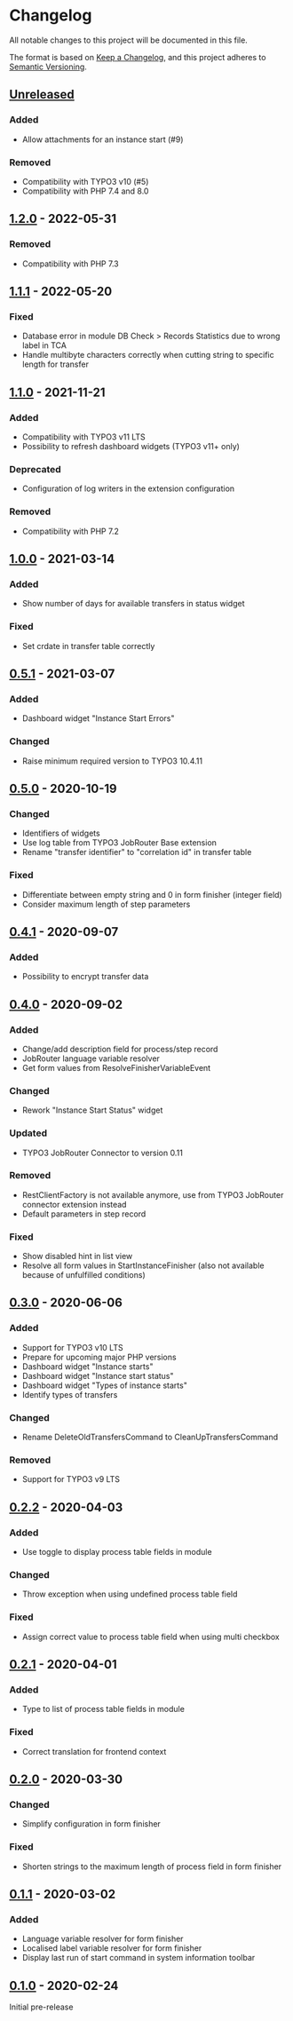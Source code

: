 # Changelog
All notable changes to this project will be documented in this file.

The format is based on [Keep a Changelog](https://keepachangelog.com/en/1.0.0/),
and this project adheres to [Semantic Versioning](https://semver.org/spec/v2.0.0.html).

## [Unreleased]

### Added
- Allow attachments for an instance start (#9)

### Removed
- Compatibility with TYPO3 v10 (#5)
- Compatibility with PHP 7.4 and 8.0

## [1.2.0] - 2022-05-31

### Removed
- Compatibility with PHP 7.3

## [1.1.1] - 2022-05-20

### Fixed
- Database error in module DB Check > Records Statistics due to wrong label in TCA
- Handle multibyte characters correctly when cutting string to specific length for transfer

## [1.1.0] - 2021-11-21

### Added
- Compatibility with TYPO3 v11 LTS
- Possibility to refresh dashboard widgets (TYPO3 v11+ only)

### Deprecated
- Configuration of log writers in the extension configuration

### Removed
- Compatibility with PHP 7.2

## [1.0.0] - 2021-03-14

### Added
- Show number of days for available transfers in status widget

### Fixed
- Set crdate in transfer table correctly

## [0.5.1] - 2021-03-07

### Added
- Dashboard widget "Instance Start Errors"

### Changed
- Raise minimum required version to TYPO3 10.4.11

## [0.5.0] - 2020-10-19

### Changed
- Identifiers of widgets
- Use log table from TYPO3 JobRouter Base extension
- Rename "transfer identifier" to "correlation id" in transfer table

### Fixed
- Differentiate between empty string and 0 in form finisher (integer field)
- Consider maximum length of step parameters

## [0.4.1] - 2020-09-07

### Added
- Possibility to encrypt transfer data

## [0.4.0] - 2020-09-02

### Added
- Change/add description field for process/step record
- JobRouter language variable resolver
- Get form values from ResolveFinisherVariableEvent

### Changed
- Rework "Instance Start Status" widget

### Updated
- TYPO3 JobRouter Connector to version 0.11

### Removed
- RestClientFactory is not available anymore, use from TYPO3 JobRouter connector extension instead
- Default parameters in step record

### Fixed
- Show disabled hint in list view
- Resolve all form values in StartInstanceFinisher (also not available because of unfulfilled conditions)

## [0.3.0] - 2020-06-06

### Added
- Support for TYPO3 v10 LTS
- Prepare for upcoming major PHP versions
- Dashboard widget "Instance starts"
- Dashboard widget "Instance start status"
- Dashboard widget "Types of instance starts"
- Identify types of transfers

### Changed
- Rename DeleteOldTransfersCommand to CleanUpTransfersCommand

### Removed
- Support for TYPO3 v9 LTS

## [0.2.2] - 2020-04-03

### Added
- Use toggle to display process table fields in module

### Changed
- Throw exception when using undefined process table field

### Fixed
- Assign correct value to process table field when using multi checkbox

## [0.2.1] - 2020-04-01

### Added
- Type to list of process table fields in module

### Fixed
- Correct translation for frontend context

## [0.2.0] - 2020-03-30

### Changed
- Simplify configuration in form finisher

### Fixed
- Shorten strings to the maximum length of process field in form finisher

## [0.1.1] - 2020-03-02

### Added
- Language variable resolver for form finisher
- Localised label variable resolver for form finisher
- Display last run of start command in system information toolbar

## [0.1.0] - 2020-02-24

Initial pre-release

[Unreleased]: https://github.com/brotkrueml/typo3-jobrouter-process/compare/v1.2.0...HEAD
[1.2.0]: https://github.com/brotkrueml/typo3-jobrouter-process/compare/v1.1.1...v1.2.0
[1.1.1]: https://github.com/brotkrueml/typo3-jobrouter-process/compare/v1.1.0...v1.1.1
[1.1.0]: https://github.com/brotkrueml/typo3-jobrouter-process/compare/v1.0.0...v1.1.0
[1.0.0]: https://github.com/brotkrueml/typo3-jobrouter-process/compare/v0.5.1...v1.0.0
[0.5.1]: https://github.com/brotkrueml/typo3-jobrouter-process/compare/v0.5.0...v0.5.1
[0.5.0]: https://github.com/brotkrueml/typo3-jobrouter-process/compare/v0.4.1...v0.5.0
[0.4.1]: https://github.com/brotkrueml/typo3-jobrouter-process/compare/v0.4.0...v0.4.1
[0.4.0]: https://github.com/brotkrueml/typo3-jobrouter-process/compare/v0.3.0...v0.4.0
[0.3.0]: https://github.com/brotkrueml/typo3-jobrouter-process/compare/v0.2.2...v0.3.0
[0.2.2]: https://github.com/brotkrueml/typo3-jobrouter-process/compare/v0.2.1...v0.2.2
[0.2.1]: https://github.com/brotkrueml/typo3-jobrouter-process/compare/v0.2.0...v0.2.1
[0.2.0]: https://github.com/brotkrueml/typo3-jobrouter-process/compare/v0.1.1...v0.2.0
[0.1.1]: https://github.com/brotkrueml/typo3-jobrouter-process/compare/v0.1.0...v0.1.1
[0.1.0]: https://github.com/brotkrueml/typo3-jobrouter-process/releases/tag/v0.1.0
